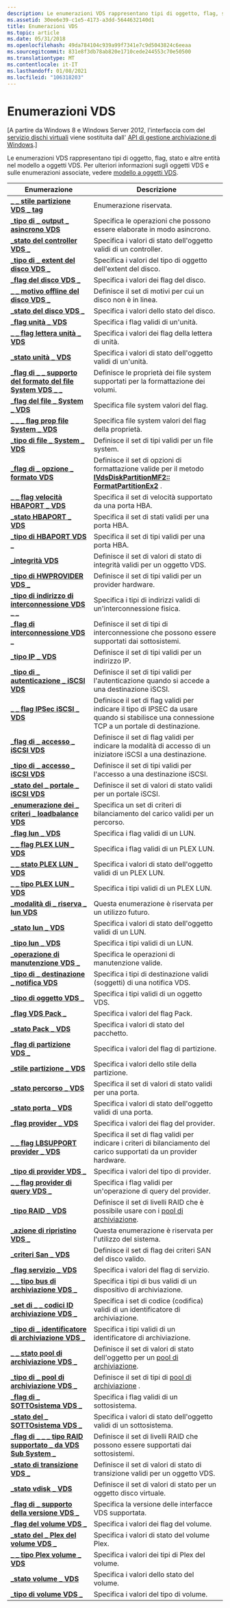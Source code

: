 ```yaml
---
description: Le enumerazioni VDS rappresentano tipi di oggetto, flag, stato e altre entità nel modello a oggetti VDS. Per ulteriori informazioni sugli oggetti VDS e sulle enumerazioni associate, vedere modello a oggetti VDS.
ms.assetid: 30ee6e39-c1e5-4173-a3dd-5644632140d1
title: Enumerazioni VDS
ms.topic: article
ms.date: 05/31/2018
ms.openlocfilehash: 49da784104c939a99f7341e7c9d5043824c6eeaa
ms.sourcegitcommit: 831e8f3db78ab820e1710cede244553c70e50500
ms.translationtype: MT
ms.contentlocale: it-IT
ms.lasthandoff: 01/08/2021
ms.locfileid: "106318203"
---
```

# <a name="vds-enumerations"></a>Enumerazioni VDS

\[A partire da Windows 8 e Windows Server 2012, l'interfaccia com del [servizio dischi virtuali](virtual-disk-service-portal.md) viene sostituita dall' [API di gestione archiviazione di Windows](/previous-versions/windows/desktop/stormgmt/windows-storage-management-api-portal).\]

Le enumerazioni VDS rappresentano tipi di oggetto, flag, stato e altre entità nel modello a oggetti VDS. Per ulteriori informazioni sugli oggetti VDS e sulle enumerazioni associate, vedere [modello a oggetti VDS](vds-object-model.md).



| Enumerazione                                                                                      | Descrizione                                                                                                                                             |
|--------------------------------------------------------------------------------------------------|---------------------------------------------------------------------------------------------------------------------------------------------------------|
| [**\_ \_ stile partizione VDS \_ tag**](/windows/win32/api/vds/ne-vds-__vds_partition_style)                                    | Enumerazione riservata.                                                                                                                                   |
| [**\_tipo di \_ output \_ asincrono VDS**](/windows/desktop/api/Vds/ne-vds-vds_async_output_type)                                        | Specifica le operazioni che possono essere elaborate in modo asincrono.                                                                                              |
| [**\_stato del controller VDS \_**](/windows/desktop/api/Vds/ne-vds-vds_controller_status)                                         | Specifica i valori di stato dell'oggetto validi di un controller.                                                                                               |
| [**\_tipo di \_ extent del disco VDS \_**](/windows/desktop/api/Vds/ne-vds-vds_disk_extent_type)                                          | Specifica i valori del tipo di oggetto dell'extent del disco.                                                                                                           |
| [**\_flag del disco VDS \_**](/windows/desktop/api/Vds/ne-vds-vds_disk_flag)                                                         | Specifica i valori dei flag del disco.                                                                                                                            |
| [**\_ \_ motivo offline del disco VDS \_**](/windows/desktop/api/Vds/ne-vds-vds_disk_offline_reason)                                    | Definisce il set di motivi per cui un disco non è in linea.                                                                                                    |
| [**\_stato del disco VDS \_**](/windows/desktop/api/Vds/ne-vds-vds_disk_status)                                                     | Specifica i valori dello stato del disco.                                                                                                                           |
| [**\_flag unità \_ VDS**](/windows/desktop/api/Vds/ne-vds-vds_drive_flag)                                                       | Specifica i flag validi di un'unità.                                                                                                                   |
| [**\_ \_ flag lettera unità \_ VDS**](/windows/desktop/api/Vds/ne-vds-vds_drive_letter_flag)                                        | Specifica i valori dei flag della lettera di unità.                                                                                                                     |
| [**\_stato unità \_ VDS**](/windows/desktop/api/Vds/ne-vds-vds_drive_status)                                                   | Specifica i valori di stato dell'oggetto validi di un'unità.                                                                                                    |
| [**\_flag di \_ \_ supporto del formato del file System VDS \_ \_**](/windows/desktop/api/Vds/ne-vds-vds_file_system_format_support_flag)          | Definisce le proprietà dei file system supportati per la formattazione dei volumi.                                                                       |
| [**\_flag del file \_ System \_ VDS**](/windows/desktop/api/Vds/ne-vds-vds_file_system_flag)                                          | Specifica file system valori del flag.                                                                                                                      |
| [**\_ \_ \_ flag prop file System \_ VDS**](/windows/desktop/api/Vds/ne-vds-vds_file_system_prop_flag)                               | Specifica file system valori del flag della proprietà.                                                                                                             |
| [**\_tipo di file \_ System \_ VDS**](/windows/desktop/api/Vds/ne-vds-vds_file_system_type)                                          | Definisce il set di tipi validi per un file system.                                                                                                       |
| [**\_flag di \_ opzione \_ formato VDS**](/windows/desktop/api/Vds/ne-vds-vds_format_option_flags)                                    | Definisce il set di opzioni di formattazione valide per il metodo [**IVdsDiskPartitionMF2:: FormatPartitionEx2**](/windows/desktop/api/Vds/nf-vds-ivdsdiskpartitionmf2-formatpartitionex2) . |
| [**\_ \_ flag velocità HBAPORT \_ VDS**](/windows/desktop/api/Vds/ne-vds-vds_hbaport_speed_flag)                                      | Specifica il set di velocità supportato da una porta HBA.                                                                                                   |
| [**\_stato HBAPORT \_ VDS**](/windows/desktop/api/Vds/ne-vds-vds_hbaport_status)                                               | Specifica il set di stati validi per una porta HBA.                                                                                                    |
| [**\_tipo di HBAPORT VDS \_**](/windows/desktop/api/Vds/ne-vds-vds_hbaport_type)                                                   | Specifica il set di tipi validi per una porta HBA.                                                                                                       |
| [**\_integrità VDS**](/windows/desktop/api/Vds/ne-vds-vds_health)                                                                | Definisce il set di valori di stato di integrità validi per un oggetto VDS.                                                                                         |
| [**\_tipo di HWPROVIDER VDS \_**](/windows/desktop/api/Vds/ne-vds-vds_hwprovider_type)                                             | Definisce il set di tipi validi per un provider hardware.                                                                                                 |
| [**\_tipo di indirizzo di interconnessione VDS \_ \_**](/windows/desktop/api/VdsLun/ne-vdslun-vds_interconnect_address_type)                        | Specifica i tipi di indirizzi validi di un'interconnessione fisica.                                                                                           |
| [**\_flag di interconnessione VDS \_**](/windows/desktop/api/Vds/ne-vds-vds_interconnect_flag)                                         | Definisce il set di tipi di interconnessione che possono essere supportati dai sottosistemi.                                                                                      |
| [**\_tipo IP \_ VDS**](/windows/desktop/api/Vds/ne-vds-vds_ipaddress_type)                                               | Definisce il set di tipi validi per un indirizzo IP.                                                                                                       |
| [**\_tipo di \_ autenticazione \_ iSCSI VDS**](/windows/desktop/api/Vds/ne-vds-vds_iscsi_auth_type)                                            | Definisce il set di tipi validi per l'autenticazione quando si accede a una destinazione iSCSI.                                                                    |
| [**\_ \_ flag IPSec iSCSI \_ VDS**](/windows/desktop/api/Vds/ne-vds-vds_iscsi_ipsec_flag)                                          | Definisce il set di flag validi per indicare il tipo di IPSEC da usare quando si stabilisce una connessione TCP a un portale di destinazione.                           |
| [**\_flag di \_ accesso \_ iSCSI VDS**](/windows/desktop/api/Vds/ne-vds-vds_iscsi_login_flag)                                          | Definisce il set di flag validi per indicare la modalità di accesso di un iniziatore iSCSI a una destinazione.                                                         |
| [**\_tipo di \_ accesso \_ iSCSI VDS**](/windows/desktop/api/Vds/ne-vds-vds_iscsi_login_type)                                          | Definisce il set di tipi validi per l'accesso a una destinazione iSCSI.                                                                                        |
| [**\_stato del \_ portale \_ iSCSI VDS**](/windows/desktop/api/Vds/ne-vds-vds_iscsi_portal_status)                                    | Definisce il set di valori di stato validi per un portale iSCSI.                                                                                             |
| [**\_enumerazione dei \_ criteri \_ loadbalance VDS**](/windows/desktop/api/Vds/ne-vds-vds_loadbalance_policy_enum)                            | Specifica un set di criteri di bilanciamento del carico validi per un percorso.                                                                                              |
| [**\_flag lun \_ VDS**](/windows/desktop/api/Vds/ne-vds-vds_lun_flag)                                                           | Specifica i flag validi di un LUN.                                                                                                                     |
| [**\_ \_ flag PLEX LUN \_ VDS**](/windows/desktop/api/Vds/ne-vds-vds_lun_plex_flag)                                                | Specifica i flag validi di un PLEX LUN.                                                                                                                |
| [**\_ \_ stato PLEX LUN \_ VDS**](/windows/desktop/api/Vds/ne-vds-vds_lun_plex_status)                                            | Specifica i valori di stato dell'oggetto validi di un PLEX LUN.                                                                                                 |
| [**\_ \_ tipo PLEX LUN \_ VDS**](/windows/desktop/api/Vds/ne-vds-vds_lun_plex_type)                                                | Specifica i tipi validi di un PLEX LUN.                                                                                                                |
| [**\_modalità di \_ riserva \_ lun VDS**](/windows/desktop/api/Vds/ne-vds-vds_lun_reserve_mode)                                          | Questa enumerazione è riservata per un utilizzo futuro.                                                                                                            |
| [**\_stato lun \_ VDS**](/windows/desktop/api/Vds/ne-vds-vds_lun_status)                                                       | Specifica i valori di stato dell'oggetto validi di un LUN.                                                                                                      |
| [**\_tipo lun \_ VDS**](/windows/desktop/api/Vds/ne-vds-vds_lun_type)                                                           | Specifica i tipi validi di un LUN.                                                                                                                     |
| [**\_operazione di manutenzione VDS \_**](/windows/desktop/api/Vds/ne-vds-vds_maintenance_operation)                                 | Specifica le operazioni di manutenzione valide.                                                                                                                 |
| [**\_tipo di \_ destinazione \_ notifica VDS**](/windows/desktop/api/Vds/ne-vds-vds_notification_target_type)                          | Specifica i tipi di destinazione validi (soggetti) di una notifica VDS.                                                                                      |
| [**\_tipo di oggetto VDS \_**](/windows/desktop/api/Vds/ne-vds-vds_object_type)                                                     | Specifica i tipi validi di un oggetto VDS.                                                                                                              |
| [**\_flag VDS Pack \_**](/windows/desktop/api/Vds/ne-vds-vds_pack_flag)                                                         | Specifica i valori del flag Pack.                                                                                                                             |
| [**\_stato Pack \_ VDS**](/windows/desktop/api/Vds/ne-vds-vds_pack_status)                                                     | Specifica i valori di stato del pacchetto.                                                                                                                           |
| [**\_flag di partizione VDS \_**](/windows/desktop/api/Vds/ne-vds-vds_partition_flag)                                               | Specifica i valori del flag di partizione.                                                                                                                        |
| [**\_stile partizione \_ VDS**](/windows/desktop/api/Vds/ne-vds-vds_partition_style)                                             | Specifica i valori dello stile della partizione.                                                                                                                       |
| [**\_stato percorso \_ VDS**](/windows/desktop/api/Vds/ne-vds-vds_path_status)                                                     | Specifica il set di valori di stato validi per una porta.                                                                                                    |
| [**\_stato porta \_ VDS**](/windows/desktop/api/Vds/ne-vds-vds_port_status)                                                     | Specifica i valori di stato dell'oggetto validi di una porta.                                                                                                     |
| [**\_flag provider \_ VDS**](/windows/desktop/api/Vds/ne-vds-vds_provider_flag)                                                 | Specifica i valori dei flag del provider.                                                                                                                         |
| [**\_ \_ flag LBSUPPORT provider \_ VDS**](/windows/desktop/api/Vds/ne-vds-vds_provider_lbsupport_flag)                            | Specifica il set di flag validi per indicare i criteri di bilanciamento del carico supportati da un provider hardware.                                               |
| [**\_tipo di provider VDS \_**](/windows/desktop/api/Vds/ne-vds-vds_provider_type)                                                 | Specifica i valori del tipo di provider.                                                                                                                     |
| [**\_ \_ flag provider di query VDS \_**](/windows/desktop/api/Vds/ne-vds-vds_query_provider_flag)                                    | Specifica i flag validi per un'operazione di query del provider.                                                                                               |
| [**\_tipo RAID \_ VDS**](/windows/desktop/api/Vds/ne-vds-vds_raid_type)                                                         | Definisce il set di livelli RAID che è possibile usare con i [pool di archiviazione](storage-pool-object.md).                                                          |
| [**\_azione di ripristino VDS \_**](/windows/desktop/api/Vds/ne-vds-vds_recover_action)                                               | Questa enumerazione è riservata per l'utilizzo del sistema.                                                                                                            |
| [**\_criteri San \_ VDS**](/windows/desktop/api/Vds/ne-vds-vds_san_policy)                                                       | Definisce il set di flag dei criteri SAN del disco valido.                                                                                                         |
| [**\_flag servizio \_ VDS**](/windows/desktop/api/Vds/ne-vds-vds_service_flag)                                                   | Specifica i valori del flag di servizio.                                                                                                                          |
| [**\_ \_ tipo bus di archiviazione VDS \_**](/windows/desktop/api/VdsLun/ne-vdslun-vds_storage_bus_type)                                          | Specifica i tipi di bus validi di un dispositivo di archiviazione.                                                                                                      |
| [**\_set di \_ \_ codici ID archiviazione VDS \_**](/windows/desktop/api/VdsLun/ne-vdslun-vds_storage_identifier_code_set)                   | Specifica i set di codice (codifica) validi di un identificatore di archiviazione.                                                                                       |
| [**\_tipo di \_ identificatore di archiviazione VDS \_**](/windows/desktop/api/VdsLun/ne-vdslun-vds_storage_identifier_type)                            | Specifica i tipi validi di un identificatore di archiviazione.                                                                                                      |
| [**\_ \_ stato pool di archiviazione VDS \_**](/windows/desktop/api/Vds/ne-vds-vds_storage_pool_status)                                    | Definisce il set di valori di stato dell'oggetto per un [pool di archiviazione](storage-pool-object.md).                                                                  |
| [**\_tipo di \_ pool di archiviazione VDS \_**](/windows/desktop/api/Vds/ne-vds-vds_storage_pool_type)                                        | Definisce il set di tipi di [pool di archiviazione](storage-pool-object.md) .                                                                                       |
| [**\_flag di \_ SOTTOsistema VDS \_**](/windows/desktop/api/Vds/ne-vds-vds_sub_system_flag)                                            | Specifica i flag validi di un sottosistema.                                                                                                               |
| [**\_stato del \_ SOTTOsistema VDS \_**](/windows/desktop/api/Vds/ne-vds-vds_sub_system_status)                                        | Specifica i valori di stato dell'oggetto validi di un sottosistema.                                                                                                |
| [**\_flag di \_ \_ \_ tipo RAID supportato \_ da VDS Sub System \_**](/windows/desktop/api/Vds/ne-vds-vds_sub_system_supported_raid_type_flag) | Definisce il set di livelli RAID che possono essere supportati dai sottosistemi.                                                                                     |
| [**\_stato di transizione VDS \_**](/windows/desktop/api/Vds/ne-vds-vds_transition_state)                                           | Definisce il set di valori di stato di transizione validi per un oggetto VDS.                                                                                  |
| [**\_stato vdisk \_ VDS**](/windows/desktop/api/Vds/ne-vds-vds_vdisk_state)                                                     | Definisce il set di valori di stato per un oggetto disco virtuale.                                                                                             |
| [**\_flag di \_ supporto della versione VDS \_**](/windows/desktop/api/Vds/ne-vds-vds_version_support_flag)                                  | Specifica la versione delle interfacce VDS supportata.                                                                                             |
| [**\_flag del volume VDS \_**](/windows/desktop/api/Vds/ne-vds-vds_volume_flag)                                                     | Specifica i valori dei flag del volume.                                                                                                                           |
| [**\_stato del \_ Plex del volume VDS \_**](/windows/desktop/api/Vds/ne-vds-vds_volume_plex_status)                                      | Specifica i valori di stato del volume Plex.                                                                                                                    |
| [**\_ \_ tipo Plex volume \_ VDS**](/windows/desktop/api/Vds/ne-vds-vds_volume_plex_type)                                          | Specifica i valori dei tipi di Plex del volume.                                                                                                                      |
| [**\_stato volume \_ VDS**](/windows/desktop/api/Vds/ne-vds-vds_volume_status)                                                 | Specifica i valori dello stato del volume.                                                                                                                         |
| [**\_tipo di volume VDS \_**](/windows/desktop/api/Vds/ne-vds-vds_volume_type)                                                     | Specifica i valori del tipo di volume.                                                                                                                           |



 

 

 
